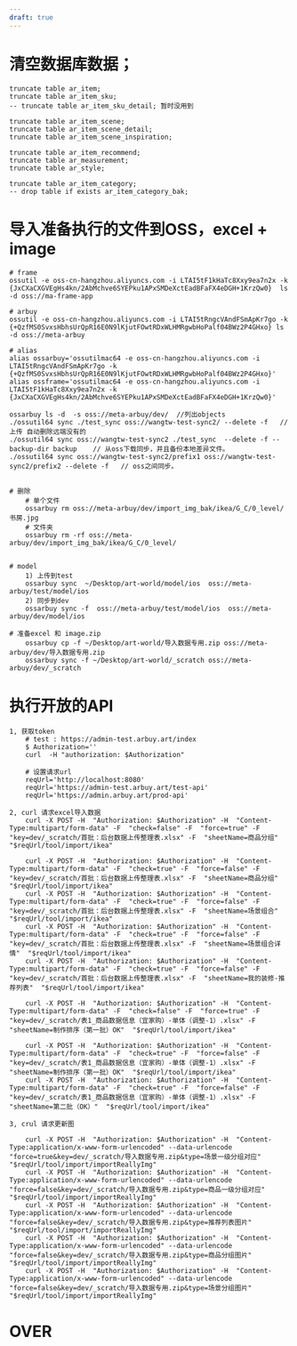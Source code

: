 ```yaml
---
draft: true
---
```


# 清空数据库数据；

	truncate table ar_item;
	truncate table ar_item_sku;
	-- truncate table ar_item_sku_detail; 暂时没用到

	truncate table ar_item_scene;
	truncate table ar_item_scene_detail;
	truncate table ar_item_scene_inspiration;

	truncate table ar_item_recommend;
	truncate table ar_measurement;
	truncate table ar_style;

	truncate table ar_item_category;
	-- drop table if exists ar_item_category_bak;


# 导入准备执行的文件到OSS，excel + image

	# frame
	ossutil -e oss-cn-hangzhou.aliyuncs.com -i LTAI5tF1kHaTc8Xxy9ea7n2x -k {JxCXaCXGVEgHs4kn/2AbMchve6SYEPku1APxSMDeXctEadBFaFX4eDGH+1KrzQw0}  ls -d oss://ma-frame-app

	# arbuy
	ossutil -e oss-cn-hangzhou.aliyuncs.com -i LTAI5tRngcVAndFSmApKr7go -k {+QzfMS0SvxsHbhsUrQpR16E0N9lKjutFOwtRDxWLHMRgwbHoPalf04BWz2P4GHxo} ls -d oss://meta-arbuy

	# alias
	alias ossarbuy='ossutilmac64 -e oss-cn-hangzhou.aliyuncs.com -i LTAI5tRngcVAndFSmApKr7go -k {+QzfMS0SvxsHbhsUrQpR16E0N9lKjutFOwtRDxWLHMRgwbHoPalf04BWz2P4GHxo}'
	alias ossframe='ossutilmac64 -e oss-cn-hangzhou.aliyuncs.com -i LTAI5tF1kHaTc8Xxy9ea7n2x -k {JxCXaCXGVEgHs4kn/2AbMchve6SYEPku1APxSMDeXctEadBFaFX4eDGH+1KrzQw0}'

	ossarbuy ls -d  -s oss://meta-arbuy/dev/  //列出objects
	./ossutil64 sync ./test_sync oss://wangtw-test-sync2/ --delete -f   // 上传 自动删除远端没有的
	./ossutil64 sync oss://wangtw-test-sync2 ./test_sync  --delete -f --backup-dir backup    // 从oss下载同步，并且备份本地差异文件。
	./ossutil64 sync oss://wangtw-test-sync2/prefix1 oss://wangtw-test-sync2/prefix2 --delete -f   // oss之间同步。


	# 删除
		# 单个文件
		ossarbuy rm oss://meta-arbuy/dev/import_img_bak/ikea/G_C/0_level/书房.jpg
		# 文件夹
		ossarbuy rm -rf oss://meta-arbuy/dev/import_img_bak/ikea/G_C/0_level/


	# model
		1) 上传到test
		ossarbuy sync  ~/Desktop/art-world/model/ios  oss://meta-arbuy/test/model/ios
		2) 同步到dev
		ossarbuy sync -f  oss://meta-arbuy/test/model/ios  oss://meta-arbuy/dev/model/ios

	# 准备excel 和 image.zip
		ossarbuy cp -f ~/Desktop/art-world/导入数据专用.zip oss://meta-arbuy/dev/导入数据专用.zip
		ossarbuy sync -f ~/Desktop/art-world/_scratch oss://meta-arbuy/dev/_scratch
	

# 执行开放的API

	1, 获取token
		# test : https://admin-test.arbuy.art/index
		$ Authorization=''
		curl  -H "authorization: $Authorization"

		# 设置请求url
		reqUrl='http://localhost:8080'
		reqUrl='https://admin-test.arbuy.art/test-api'
		reqUrl='https://admin.arbuy.art/prod-api'

	2, curl 请求excel导入数据
		curl -X POST -H  "Authorization: $Authorization" -H  "Content-Type:multipart/form-data" -F  "check=false" -F  "force=true" -F  "key=dev/_scratch/首批：后台数据上传整理表.xlsx" -F  "sheetName=商品分组"  "$reqUrl/tool/import/ikea"

		curl -X POST -H  "Authorization: $Authorization" -H  "Content-Type:multipart/form-data" -F  "check=true" -F  "force=false" -F  "key=dev/_scratch/首批：后台数据上传整理表.xlsx" -F  "sheetName=商品分组"  "$reqUrl/tool/import/ikea"
		curl -X POST -H  "Authorization: $Authorization" -H  "Content-Type:multipart/form-data" -F  "check=true" -F  "force=false" -F  "key=dev/_scratch/首批：后台数据上传整理表.xlsx" -F  "sheetName=场景组合"  "$reqUrl/tool/import/ikea"
		curl -X POST -H  "Authorization: $Authorization" -H  "Content-Type:multipart/form-data" -F  "check=true" -F  "force=false" -F  "key=dev/_scratch/首批：后台数据上传整理表.xlsx" -F  "sheetName=场景组合详情"  "$reqUrl/tool/import/ikea"
		curl -X POST -H  "Authorization: $Authorization" -H  "Content-Type:multipart/form-data" -F  "check=true" -F  "force=false" -F  "key=dev/_scratch/首批：后台数据上传整理表.xlsx" -F  "sheetName=我的装修-推荐列表"  "$reqUrl/tool/import/ikea"

		curl -X POST -H  "Authorization: $Authorization" -H  "Content-Type:multipart/form-data" -F  "check=false" -F  "force=true" -F  "key=dev/_scratch/表1_商品数据信息（宜家购）-单体（调整-1）.xlsx" -F  "sheetName=制作排序（第一批）OK"  "$reqUrl/tool/import/ikea"

		curl -X POST -H  "Authorization: $Authorization" -H  "Content-Type:multipart/form-data" -F  "check=true" -F  "force=false" -F  "key=dev/_scratch/表1_商品数据信息（宜家购）-单体（调整-1）.xlsx" -F  "sheetName=制作排序（第一批）OK"  "$reqUrl/tool/import/ikea"
		curl -X POST -H  "Authorization: $Authorization" -H  "Content-Type:multipart/form-data" -F  "check=true" -F  "force=false" -F  "key=dev/_scratch/表1_商品数据信息（宜家购）-单体（调整-1）.xlsx" -F  "sheetName=第二批（OK）"  "$reqUrl/tool/import/ikea"

	3, crul 请求更新图

		curl -X POST -H  "Authorization: $Authorization" -H  "Content-Type:application/x-www-form-urlencoded" --data-urlencode  "force=true&key=dev/_scratch/导入数据专用.zip&type=场景一级分组对应" "$reqUrl/tool/import/importReallyImg"
		curl -X POST -H  "Authorization: $Authorization" -H  "Content-Type:application/x-www-form-urlencoded" --data-urlencode  "force=false&key=dev/_scratch/导入数据专用.zip&type=商品一级分组对应" "$reqUrl/tool/import/importReallyImg"
		curl -X POST -H  "Authorization: $Authorization" -H  "Content-Type:application/x-www-form-urlencoded" --data-urlencode  "force=false&key=dev/_scratch/导入数据专用.zip&type=推荐列表图片" "$reqUrl/tool/import/importReallyImg"
		curl -X POST -H  "Authorization: $Authorization" -H  "Content-Type:application/x-www-form-urlencoded" --data-urlencode  "force=false&key=dev/_scratch/导入数据专用.zip&type=商品分组图片" "$reqUrl/tool/import/importReallyImg"
		curl -X POST -H  "Authorization: $Authorization" -H  "Content-Type:application/x-www-form-urlencoded" --data-urlencode  "force=false&key=dev/_scratch/导入数据专用.zip&type=场景分组图片" "$reqUrl/tool/import/importReallyImg"







# OVER
